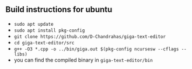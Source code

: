 ## Build instructions for ubuntu
- `sudo apt update`
- `sudo apt install pkg-config`
- `git clone https://github.com/D-Chandrahas/giga-text-editor`
- `cd giga-text-editor/src`
- `g++ -O3 *.cpp -o ../bin/giga.out $(pkg-config ncursesw --cflags --libs)`
- you can find the compiled binary in `giga-text-editor/bin`
